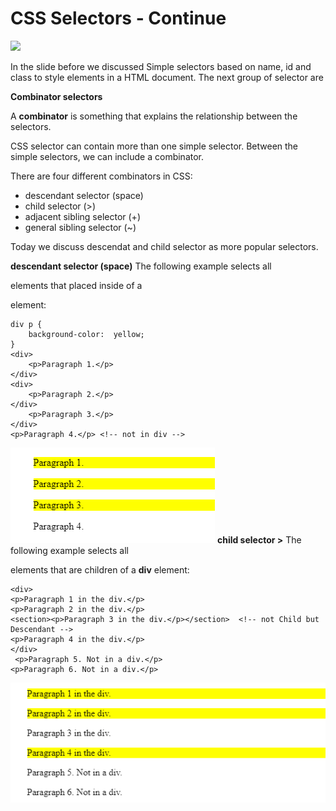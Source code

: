   

# CSS Selectors - Continue

  

[![](/assets/css-syntax.gif)](https://www.w3schools.com/whatis/whatis_css.asp)
   
In the slide before we discussed Simple selectors based on name, id and class to style elements in a HTML document. The next group of selector are 

**Combinator selectors**

A **combinator** is something that explains the relationship between the selectors.

CSS selector can contain more than one simple selector. Between the simple selectors, we can include a combinator.

There are four different combinators in CSS:

-   descendant selector (space)
-   child selector (>)
-   adjacent sibling selector (+) 
-   general sibling selector (~)

Today we discuss descendat and child selector as more popular selectors.

**descendant selector (space)**
The following example selects all <p> elements that placed inside of a <div> element:
 
	div p {  
		background-color:  yellow;  
	}
	<div>
		<p>Paragraph 1.</p>
	</div>	
	<div>
		<p>Paragraph 2.</p>
	</div>
		<p>Paragraph 3.</p>
	</div>
	<p>Paragraph 4.</p> <!-- not in div -->
 
 ![](/assets/css-selector-example1.png)
**child selector >**
The following example selects all <p> elements that are children of a **div** element:

	<div>
	<p>Paragraph 1 in the div.</p>
	<p>Paragraph 2 in the div.</p>
	<section><p>Paragraph 3 in the div.</p></section>  <!-- not Child but Descendant -->
	<p>Paragraph 4 in the div.</p>
	</div>
	 <p>Paragraph 5. Not in a div.</p>
	<p>Paragraph 6. Not in a div.</p>

![](/assets/css-selector-example2.png)